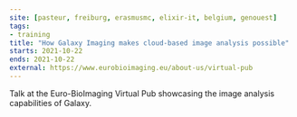 ```yaml
---
site: [pasteur, freiburg, erasmusmc, elixir-it, belgium, genouest]
tags:
- training
title: "How Galaxy Imaging makes cloud-based image analysis possible"
starts: 2021-10-22
ends: 2021-10-22
external: https://www.eurobioimaging.eu/about-us/virtual-pub
---
```


Talk at the Euro-BioImaging Virtual Pub showcasing the image analysis capabilities of Galaxy.